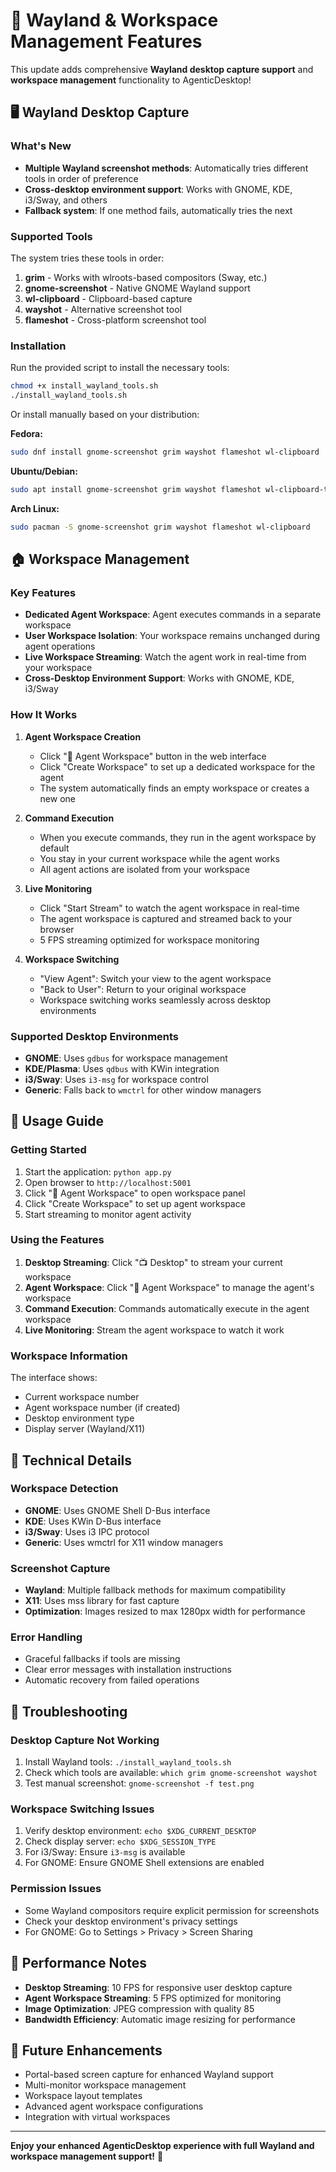 # 🚀 Wayland & Workspace Management Features

This update adds comprehensive **Wayland desktop capture support** and **workspace management** functionality to AgenticDesktop!

## 🖥️ Wayland Desktop Capture

### What's New
- **Multiple Wayland screenshot methods**: Automatically tries different tools in order of preference
- **Cross-desktop environment support**: Works with GNOME, KDE, i3/Sway, and others
- **Fallback system**: If one method fails, automatically tries the next

### Supported Tools
The system tries these tools in order:
1. **grim** - Works with wlroots-based compositors (Sway, etc.)
2. **gnome-screenshot** - Native GNOME Wayland support
3. **wl-clipboard** - Clipboard-based capture
4. **wayshot** - Alternative screenshot tool
5. **flameshot** - Cross-platform screenshot tool

### Installation
Run the provided script to install the necessary tools:
```bash
chmod +x install_wayland_tools.sh
./install_wayland_tools.sh
```

Or install manually based on your distribution:

**Fedora:**
```bash
sudo dnf install gnome-screenshot grim wayshot flameshot wl-clipboard
```

**Ubuntu/Debian:**
```bash
sudo apt install gnome-screenshot grim wayshot flameshot wl-clipboard-tools
```

**Arch Linux:**
```bash
sudo pacman -S gnome-screenshot grim wayshot flameshot wl-clipboard
```

## 🏠 Workspace Management

### Key Features
- **Dedicated Agent Workspace**: Agent executes commands in a separate workspace
- **User Workspace Isolation**: Your workspace remains unchanged during agent operations
- **Live Workspace Streaming**: Watch the agent work in real-time from your workspace
- **Cross-Desktop Environment Support**: Works with GNOME, KDE, i3/Sway

### How It Works

1. **Agent Workspace Creation**
   - Click "🤖 Agent Workspace" button in the web interface
   - Click "Create Workspace" to set up a dedicated workspace for the agent
   - The system automatically finds an empty workspace or creates a new one

2. **Command Execution**
   - When you execute commands, they run in the agent workspace by default
   - You stay in your current workspace while the agent works
   - All agent actions are isolated from your workspace

3. **Live Monitoring**
   - Click "Start Stream" to watch the agent workspace in real-time
   - The agent workspace is captured and streamed back to your browser
   - 5 FPS streaming optimized for workspace monitoring

4. **Workspace Switching**
   - "View Agent": Switch your view to the agent workspace
   - "Back to User": Return to your original workspace
   - Workspace switching works seamlessly across desktop environments

### Supported Desktop Environments

- **GNOME**: Uses `gdbus` for workspace management
- **KDE/Plasma**: Uses `qdbus` with KWin integration
- **i3/Sway**: Uses `i3-msg` for workspace control
- **Generic**: Falls back to `wmctrl` for other window managers

## 🎯 Usage Guide

### Getting Started
1. Start the application: `python app.py`
2. Open browser to `http://localhost:5001`
3. Click "🤖 Agent Workspace" to open workspace panel
4. Click "Create Workspace" to set up agent workspace
5. Start streaming to monitor agent activity

### Using the Features
1. **Desktop Streaming**: Click "📺 Desktop" to stream your current workspace
2. **Agent Workspace**: Click "🤖 Agent Workspace" to manage the agent's workspace
3. **Command Execution**: Commands automatically execute in the agent workspace
4. **Live Monitoring**: Stream the agent workspace to watch it work

### Workspace Information
The interface shows:
- Current workspace number
- Agent workspace number (if created)
- Desktop environment type
- Display server (Wayland/X11)

## 🔧 Technical Details

### Workspace Detection
- **GNOME**: Uses GNOME Shell D-Bus interface
- **KDE**: Uses KWin D-Bus interface  
- **i3/Sway**: Uses i3 IPC protocol
- **Generic**: Uses wmctrl for X11 window managers

### Screenshot Capture
- **Wayland**: Multiple fallback methods for maximum compatibility
- **X11**: Uses mss library for fast capture
- **Optimization**: Images resized to max 1280px width for performance

### Error Handling
- Graceful fallbacks if tools are missing
- Clear error messages with installation instructions
- Automatic recovery from failed operations

## 🐛 Troubleshooting

### Desktop Capture Not Working
1. Install Wayland tools: `./install_wayland_tools.sh`
2. Check which tools are available: `which grim gnome-screenshot wayshot`
3. Test manual screenshot: `gnome-screenshot -f test.png`

### Workspace Switching Issues
1. Verify desktop environment: `echo $XDG_CURRENT_DESKTOP`
2. Check display server: `echo $XDG_SESSION_TYPE`
3. For i3/Sway: Ensure `i3-msg` is available
4. For GNOME: Ensure GNOME Shell extensions are enabled

### Permission Issues
- Some Wayland compositors require explicit permission for screenshots
- Check your desktop environment's privacy settings
- For GNOME: Go to Settings > Privacy > Screen Sharing

## 🚀 Performance Notes

- **Desktop Streaming**: 10 FPS for responsive user desktop capture
- **Agent Workspace Streaming**: 5 FPS optimized for monitoring
- **Image Optimization**: JPEG compression with quality 85
- **Bandwidth Efficiency**: Automatic image resizing for performance

## 🔮 Future Enhancements

- Portal-based screen capture for enhanced Wayland support
- Multi-monitor workspace management
- Workspace layout templates
- Advanced agent workspace configurations
- Integration with virtual workspaces

---

**Enjoy your enhanced AgenticDesktop experience with full Wayland and workspace management support!** 🎉 